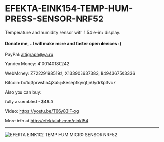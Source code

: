 # EFEKTA-EINK154-TEMP-HUM-PRESS-SENSOR-NRF52

Temperature and humidity sensor with 1.54 e-ink display.

#### Donate me, ..I will make more and faster open devices :)

PayPal: altigraph@ya.ru

Yandex Money: 4100140180242

WebMoney: Z722291985192, X133903637383, R494367503336

Bitcoin: bc1q3prwstl54j3a5j58esepfkyrqfjn0ydr8p3vc7

Also you can buy:

fully assembled - $49.5

Video: https://youtu.be/T66y83lF-xg

More info at http://efektalab.com/eink154 

---

![EFEKTA EINK102 TEMP HUM MICRO SENSOR NRF52](https://github.com/smartboxchannel/EFEKTA-EINK154-TEMP-HUM-PRES-SENSOR-NRF52/blob/master/Images/00011.jpg)
